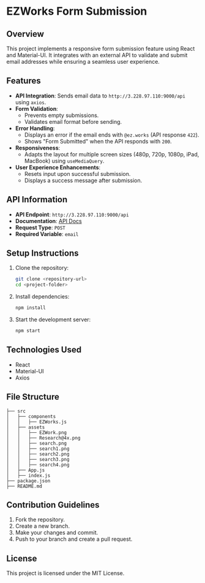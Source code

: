 # EZWorks Form Submission

## Overview
This project implements a responsive form submission feature using React and Material-UI. It integrates with an external API to validate and submit email addresses while ensuring a seamless user experience.

## Features
- **API Integration**: Sends email data to `http://3.228.97.110:9000/api` using `axios`.
- **Form Validation**:
  - Prevents empty submissions.
  - Validates email format before sending.
- **Error Handling**:
  - Displays an error if the email ends with `@ez.works` (API response `422`).
  - Shows "Form Submitted" when the API responds with `200`.
- **Responsiveness**:
  - Adapts the layout for multiple screen sizes (480p, 720p, 1080p, iPad, MacBook) using `useMediaQuery`.
- **User Experience Enhancements**:
  - Resets input upon successful submission.
  - Displays a success message after submission.

## API Information
- **API Endpoint**: `http://3.228.97.110:9000/api`
- **Documentation**: [API Docs](http://3.228.97.110:9000/docs)
- **Request Type**: `POST`
- **Required Variable**: `email`

## Setup Instructions
1. Clone the repository:
   ```bash
   git clone <repository-url>
   cd <project-folder>
   ```
2. Install dependencies:
   ```bash
   npm install
   ```
3. Start the development server:
   ```bash
   npm start
   ```

## Technologies Used
- React
- Material-UI
- Axios

## File Structure
```
├── src
│   ├── components
│   │   ├── EZWorks.js
│   ├── assets
│   │   ├── EZWork.png
│   │   ├── Research@4x.png
│   │   ├── search.png
│   │   ├── search1.png
│   │   ├── search2.png
│   │   ├── search3.png
│   │   ├── search4.png
│   ├── App.js
│   ├── index.js
├── package.json
├── README.md
```

## Contribution Guidelines
1. Fork the repository.
2. Create a new branch.
3. Make your changes and commit.
4. Push to your branch and create a pull request.

## License
This project is licensed under the MIT License.

